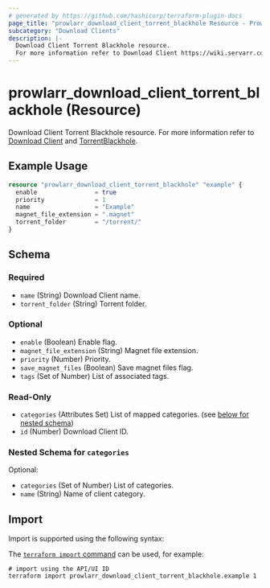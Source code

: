 ```yaml
---
# generated by https://github.com/hashicorp/terraform-plugin-docs
page_title: "prowlarr_download_client_torrent_blackhole Resource - Prowlarr"
subcategory: "Download Clients"
description: |-
  Download Client Torrent Blackhole resource.
  For more information refer to Download Client https://wiki.servarr.com/prowlarr/settings#download-clients and TorrentBlackhole https://wiki.servarr.com/prowlarr/supported#torrentblackhole.
---
```


# prowlarr_download_client_torrent_blackhole (Resource)

<!-- subcategory:Download Clients -->
Download Client Torrent Blackhole resource.
For more information refer to [Download Client](https://wiki.servarr.com/prowlarr/settings#download-clients) and [TorrentBlackhole](https://wiki.servarr.com/prowlarr/supported#torrentblackhole).

## Example Usage

```terraform
resource "prowlarr_download_client_torrent_blackhole" "example" {
  enable                = true
  priority              = 1
  name                  = "Example"
  magnet_file_extension = ".magnet"
  torrent_folder        = "/torrent/"
}
```

<!-- schema generated by tfplugindocs -->
## Schema

### Required

- `name` (String) Download Client name.
- `torrent_folder` (String) Torrent folder.

### Optional

- `enable` (Boolean) Enable flag.
- `magnet_file_extension` (String) Magnet file extension.
- `priority` (Number) Priority.
- `save_magnet_files` (Boolean) Save magnet files flag.
- `tags` (Set of Number) List of associated tags.

### Read-Only

- `categories` (Attributes Set) List of mapped categories. (see [below for nested schema](#nestedatt--categories))
- `id` (Number) Download Client ID.

<a id="nestedatt--categories"></a>
### Nested Schema for `categories`

Optional:

- `categories` (Set of Number) List of categories.
- `name` (String) Name of client category.

## Import

Import is supported using the following syntax:

The [`terraform import` command](https://developer.hashicorp.com/terraform/cli/commands/import) can be used, for example:

```shell
# import using the API/UI ID
terraform import prowlarr_download_client_torrent_blackhole.example 1
```
